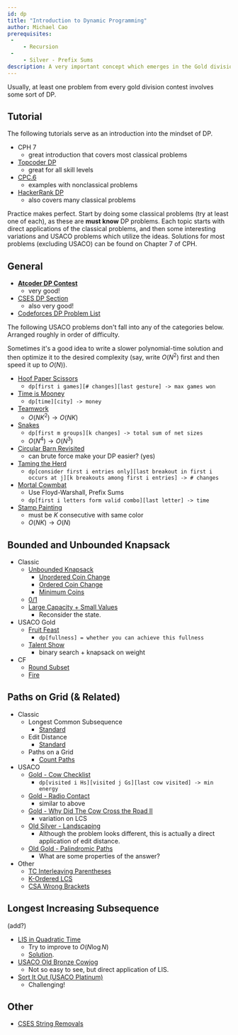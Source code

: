 ```yaml
---
id: dp
title: "Introduction to Dynamic Programming"
author: Michael Cao
prerequisites: 
 - 
     - Recursion
 - 
     - Silver - Prefix Sums
description: A very important concept which emerges in the Gold division and extends to the IOI. (improve?)
---
```


<info-block title="Contest Tip">

Usually, at least one problem from every gold division contest involves some sort of DP.

</info-block>

## Tutorial

The following tutorials serve as an introduction into the mindset of DP.

 - CPH 7 
   - great introduction that covers most classical problems
 - [Topcoder DP](https://www.topcoder.com/community/competitive-programming/tutorials/dynamic-programming-from-novice-to-advanced/)
   - great for all skill levels
 - [CPC.6](https://github.com/SuprDewd/T-414-AFLV/tree/master/06_dynamic_programming)
   - examples with nonclassical problems
 - [HackerRank DP](https://www.hackerrank.com/topics/dynamic-programming)
   - also covers many classical problems

Practice makes perfect. Start by doing some classical problems (try at least one of each), as these are **must know** DP problems. Each topic starts with direct applications of the classical problems, and then some interesting variations and USACO problems which utilize the ideas. Solutions for most problems (excluding USACO) can be found on Chapter 7 of CPH.

## General

 - [**Atcoder DP Contest**](https://atcoder.jp/contests/dp/tasks)
   - very good!
 - [CSES DP Section](https://cses.fi/problemset/list/)
   - also very good!
 - [Codeforces DP Problem List](http://codeforces.com/blog/entry/325)

The following USACO problems don't fall into any of the categories below. Arranged roughly in order of difficulty. 

<info-block title="Pro Tip">

Sometimes it's a good idea to write a slower polynomial-time solution and then optimize it to the desired complexity (say, write $O(N^2)$ first and then speed it up to $O(N)$).

</info-block>

 - [Hoof Paper Scissors](http://www.usaco.org/index.php?page=viewproblem2&cpid=694)
   - `dp[first i games][# changes][last gesture] -> max games won`
 - [Time is Mooney](http://www.usaco.org/index.php?page=viewproblem2&cpid=993)
   - `dp[time][city] -> money`
 - [Teamwork](http://usaco.org/index.php?page=viewproblem2&cpid=863)
   - $O(NK^2)\to O(NK)$
 - [Snakes](http://www.usaco.org/index.php?page=viewproblem2&cpid=945)
   - `dp[first m groups][k changes] -> total sum of net sizes`
   - $O(N^4)\to O(N^3)$
 - [Circular Barn Revisited](http://www.usaco.org/index.php?page=viewproblem2&cpid=622)
   - can brute force make your DP easier? (yes)
 - [Taming the Herd](http://www.usaco.org/index.php?page=viewproblem2&cpid=815)
   - `dp[consider first i entries only][last breakout in first i occurs at j][k breakouts among first i entries] -> # changes`
 - [Mortal Cowmbat](http://usaco.org/index.php?page=viewproblem2&cpid=971)
   - Use Floyd-Warshall, Prefix Sums
   - `dp[first i letters form valid combo][last letter] -> time`
 - [Stamp Painting](http://www.usaco.org/index.php?page=viewproblem2&cpid=791)
   - must be $K$ consecutive with same color
   - $O(NK)\to O(N)$

## Bounded and Unbounded Knapsack

 - Classic
   - [Unbounded Knapsack](https://www.hackerrank.com/challenges/unbounded-knapsack/problem)
     - [Unordered Coin Change](https://cses.fi/problemset/task/1635)
     - [Ordered Coin Change](https://cses.fi/problemset/task/1636)
     - [Minimum Coins](https://cses.fi/problemset/task/1634)
   - [0/1](https://www.hackerrank.com/contests/srin-aadc03/challenges/classic-01-knapsack/problem)
   - [Large Capacity + Small Values](https://atcoder.jp/contests/dp/tasks/dp_e)
      - Reconsider the state.
 - USACO Gold
   - [Fruit Feast](http://www.usaco.org/index.php?page=viewproblem2&cpid=574)
     - `dp[fullness] = whether you can achieve this fullness` 
   - [Talent Show](http://www.usaco.org/index.php?page=viewproblem2&cpid=839)
     - binary search + knapsack on weight
 - CF
   - [Round Subset](http://codeforces.com/contest/837/problem/D) [](59)
   - [Fire](http://codeforces.com/contest/864/problem/E) [](59)

## Paths on Grid (& Related)

 - Classic
   - Longest Common Subsequence
     - [Standard](https://leetcode.com/problems/longest-common-subsequence/)
   - Edit Distance
     - [Standard](https://www.hackerrank.com/contests/cse-830-homework-3/challenges/edit-distance)
   - Paths on a Grid
     - [Count Paths](https://atcoder.jp/contests/dp/tasks/dp_h)
 - USACO
   - [Gold - Cow Checklist](http://www.usaco.org/index.php?page=viewproblem2&cpid=670)
     - `dp[visited i Hs][visited j Gs][last cow visited] -> min energy`
   - [Gold - Radio Contact](http://www.usaco.org/index.php?page=viewproblem2&cpid=598)
     - similar to above
   - [Gold - Why Did The Cow Cross the Road II](http://www.usaco.org/index.php?page=viewproblem2&cpid=718)
     - variation on LCS
   - [Old Silver - Landscaping](http://www.usaco.org/index.php?page=viewproblem2&cpid=126)
     - Although the problem looks different, this is actually a direct application of edit distance.
   - [Old Gold - Palindromic Paths](http://www.usaco.org/index.php?page=viewproblem2&cpid=553)
     - What are some properties of the answer?
 - Other
   - [TC Interleaving Parentheses](https://community.topcoder.com/stat?c=problem_statement&pm=14635&rd=16933)
   - [K-Ordered LCS](https://www.hackerearth.com/problem/algorithm/mancunian-and-k-ordered-lcs-e6a4b8c6/)
   - [CSA Wrong Brackets](https://csacademy.com/contest/round-51/task/wrong-brackets/) [](69)

## Longest Increasing Subsequence

(add?)

 - [LIS in Quadratic Time](https://leetcode.com/problems/longest-increasing-subsequence/)
    - Try to improve to $O(N\log N)$
    - [Solution](https://cp-algorithms.com/sequences/longest_increasing_subsequence.html). 
 - [USACO Old Bronze Cowjog](http://www.usaco.org/index.php?page=viewproblem2&cpid=489)
    - Not so easy to see, but direct application of LIS.
 - [Sort It Out (USACO Platinum)](http://www.usaco.org/index.php?page=viewproblem2&cpid=865)
    - Challenging!

## Other

 - [CSES String Removals](https://cses.fi/problemset/task/1149)

